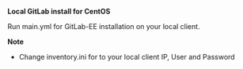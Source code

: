 **Local GitLab install for CentOS**

Run main.yml for GitLab-EE installation on your local client.

**Note**
- Change inventory.ini for to your local client IP, User and Password
